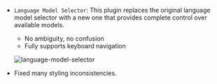 <items-block data-variant="new">

- `Language Model Selector`: This plugin replaces the original language model selector with a new one that provides complete control over available models.

  - No ambiguity, no confusion
  - Fully supports keyboard navigation

  ![language-model-selector](https://i.imgur.com/19WKLlf.png)

</items-block>

<items-block data-variant="bug-fix">

- Fixed many styling inconsistencies.

</items-block>

